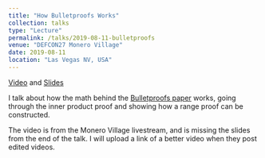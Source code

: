```yaml
---
title: "How Bulletproofs Works"
collection: talks
type: "Lecture"
permalink: /talks/2019-08-11-bulletproofs
venue: "DEFCON27 Monero Village"
date: 2019-08-11
location: "Las Vegas NV, USA"
---
```


[Video](https://www.youtube.com/watch?v=un7-pwkZRDc&feature=youtu.be&t=4632) and [Slides](https://speakerdeck.com/cathieyun/how-bulletproofs-works)

I talk about how the math behind the [Bulletproofs paper](https://crypto.stanford.edu/bulletproofs/) works, going through the inner product proof and showing how a range proof can be constructed. 

The video is from the Monero Village livestream, and is missing the slides from the end of the talk. I will upload a link of a better video when they post edited videos.